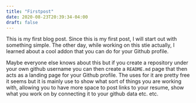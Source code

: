 ```yaml
---
title: "Firstpost"
date: 2020-08-23T20:39:34-04:00
draft: false
---
```


This is my first blog post. Since this is my first post, I will start out with something simple. The other day, while working on this stie actually, I learned about a cool addon that you can do for your Github profile. 


Maybe everyone else knows about this but if you create a repository under your own github username you can then create a `README.md` page that then acts as a landing page for your Github profile. The uses for it are pretty free it seems but it is mainly use to show what sort of things you are working with, allowing you to have more space to post links to your resume, show what you work on by connecting it to your github data etc. etc. 


<!-- write more from here etc. -->

